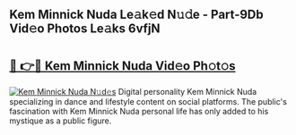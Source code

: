 ## Kem Minnick Nuda Le𝚊k𝚎d N𝚞𝚍e - Part-9Db Vid𝚎o Photos Le𝚊ks 6vfjN

# <h2><a href="http://fbf6fyb.evod.top/?m=Kem+Minnick+Nuda">🔗 👉🔴 Kem Minnick Nuda Vid𝚎o Ph𝚘t𝚘s</a></h2>

[![Kem Minnick Nuda N𝚞d𝚎s](https://i.imgur.com/8V9OHl7.gif)](http://fbf6fyb.evod.top/?m=Kem+Minnick+Nuda)
Digital personality Kem Minnick Nuda specializing in dance and lifestyle content on social platforms. The public's fascination with Kem Minnick Nuda personal life has only added to his mystique as a public figure. 
